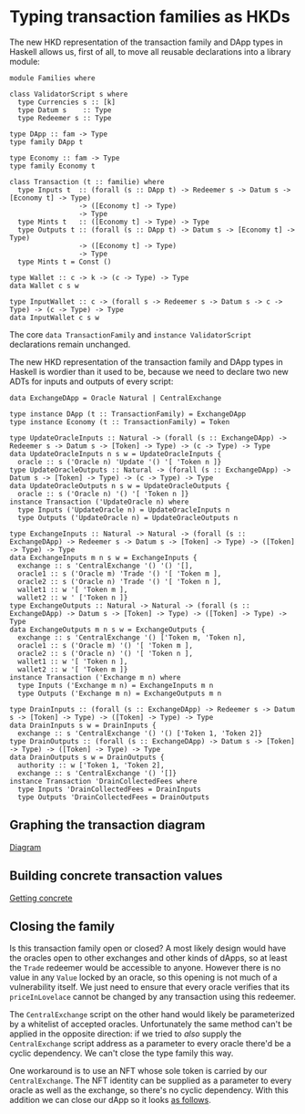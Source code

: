 # Typing transaction families as HKDs

<!--
~~~ {.haskell}
{-# LANGUAGE DataKinds, DuplicateRecordFields, GADTs, FlexibleInstances, OverloadedStrings,
             KindSignatures, StandaloneKindSignatures,
             MultiParamTypeClasses, NoStarIsType, NumericUnderscores,
             PolyKinds, RankNTypes, TypeApplications, TypeFamilies, TypeOperators,
             UndecidableInstances #-}

module HKD where

import Data.Functor.Const (Const (Const))
import Data.Kind (Type)
import Data.Map (Map)
import qualified Data.Map as Map
import Data.Proxy (Proxy (Proxy))
import Numeric.Natural (Natural)

import Families
~~~
-->

The new HKD representation of the transaction family and DApp types in Haskell allows us, first of all, to move all
reusable declarations into a library module:

~~~ {.haskell.ignore}
module Families where

class ValidatorScript s where
  type Currencies s :: [k]
  type Datum s    :: Type
  type Redeemer s :: Type

type DApp :: fam -> Type
type family DApp t

type Economy :: fam -> Type
type family Economy t

class Transaction (t :: familie) where
  type Inputs t  :: (forall (s :: DApp t) -> Redeemer s -> Datum s -> [Economy t] -> Type)
                 -> ([Economy t] -> Type)
                 -> Type
  type Mints t   :: ([Economy t] -> Type) -> Type
  type Outputs t :: (forall (s :: DApp t) -> Datum s -> [Economy t] -> Type)
                 -> ([Economy t] -> Type)
                 -> Type
  type Mints t = Const ()

type Wallet :: c -> k -> (c -> Type) -> Type
data Wallet c s w

type InputWallet :: c -> (forall s -> Redeemer s -> Datum s -> c -> Type) -> (c -> Type) -> Type
data InputWallet c s w
~~~

The core `data TransactionFamily` and `instance ValidatorScript` declarations remain unchanged.

<!--
~~~ {.haskell}
data TransactionFamily =
  UpdateOracle Natural
  | Exchange Natural Natural
  | DrainCollectedFees
data Token = Token Natural | ScriptAda

data OracleRedeemer (n :: Natural) = Trade | Update

instance ValidatorScript ('Oracle n) where
  type Currencies ('Oracle n) = '[ 'Token n ]
  type Datum ('Oracle n) = ()
  type Redeemer ('Oracle n) = OracleRedeemer n
instance ValidatorScript 'CentralExchange where
  type Currencies 'CentralExchange = '[ 'Ada ]
  type Datum 'CentralExchange = ()
  type Redeemer 'CentralExchange = ()
~~~
-->

The new HKD representation of the transaction family and DApp types in Haskell is wordier than it used to be, because
we need to declare two new ADTs for inputs and outputs of every script:

~~~ {.haskell}
data ExchangeDApp = Oracle Natural | CentralExchange

type instance DApp (t :: TransactionFamily) = ExchangeDApp
type instance Economy (t :: TransactionFamily) = Token

type UpdateOracleInputs :: Natural -> (forall (s :: ExchangeDApp) -> Redeemer s -> Datum s -> [Token] -> Type) -> (c -> Type) -> Type
data UpdateOracleInputs n s w = UpdateOracleInputs {
  oracle :: s ('Oracle n) 'Update '() '[ 'Token n ]}
type UpdateOracleOutputs :: Natural -> (forall (s :: ExchangeDApp) -> Datum s -> [Token] -> Type) -> (c -> Type) -> Type
data UpdateOracleOutputs n s w = UpdateOracleOutputs {
  oracle :: s ('Oracle n) '() '[ 'Token n ]}
instance Transaction ('UpdateOracle n) where
  type Inputs ('UpdateOracle n) = UpdateOracleInputs n
  type Outputs ('UpdateOracle n) = UpdateOracleOutputs n

type ExchangeInputs :: Natural -> Natural -> (forall (s :: ExchangeDApp) -> Redeemer s -> Datum s -> [Token] -> Type) -> ([Token] -> Type) -> Type
data ExchangeInputs m n s w = ExchangeInputs {
  exchange :: s 'CentralExchange '() '() '[],
  oracle1 :: s ('Oracle m) 'Trade '() '[ 'Token m ],
  oracle2 :: s ('Oracle n) 'Trade '() '[ 'Token n ],
  wallet1 :: w '[ 'Token m ],
  wallet2 :: w ' ['Token n ]}
type ExchangeOutputs :: Natural -> Natural -> (forall (s :: ExchangeDApp) -> Datum s -> [Token] -> Type) -> ([Token] -> Type) -> Type
data ExchangeOutputs m n s w = ExchangeOutputs {
  exchange :: s 'CentralExchange '() ['Token m, 'Token n],
  oracle1 :: s ('Oracle m) '() '[ 'Token m ],
  oracle2 :: s ('Oracle n) '() '[ 'Token n ],
  wallet1 :: w '[ 'Token n ],
  wallet2 :: w '[ 'Token m ]}
instance Transaction ('Exchange m n) where
  type Inputs ('Exchange m n) = ExchangeInputs m n
  type Outputs ('Exchange m n) = ExchangeOutputs m n

type DrainInputs :: (forall (s :: ExchangeDApp) -> Redeemer s -> Datum s -> [Token] -> Type) -> ([Token] -> Type) -> Type
data DrainInputs s w = DrainInputs {
  exchange :: s 'CentralExchange '() '() ['Token 1, 'Token 2]}
type DrainOutputs :: (forall (s :: ExchangeDApp) -> Datum s -> [Token] -> Type) -> ([Token] -> Type) -> Type
data DrainOutputs s w = DrainOutputs {
  authority :: w ['Token 1, 'Token 2],
  exchange :: s 'CentralExchange '() '[]}
instance Transaction 'DrainCollectedFees where
  type Inputs 'DrainCollectedFees = DrainInputs
  type Outputs 'DrainCollectedFees = DrainOutputs
~~~

## Graphing the transaction diagram

[Diagram](Diagram.md)

## Building concrete transaction values

[Getting concrete](Values.md)

## Closing the family

Is this transaction family open or closed? A most likely design would have the
oracles open to other exchanges and other kinds of dApps, so at least the
`Trade` redeemer would be accessible to anyone. However there is no value in any
`Value` locked by an oracle, so this opening is not much of a vulnerability
itself. We just need to ensure that every oracle verifies that its
`priceInLovelace` cannot be changed by any transaction using this redeemer.

The `CentralExchange` script on the other hand would likely be parameterized
by a whitelist of accepted oracles. Unfortunately the same method can't be
applied in the opposite direction: if we tried to *also* supply the
`CentralExchange` script address as a parameter to every oracle there'd be a
cyclic dependency. We can't close the type family this way.

One workaround is to use an NFT whose sole token is carried by our
`CentralExchange`. The NFT identity can be supplied as a parameter to every
oracle as well as the exchange, so there's no cyclic dependency. With this
addition we can close our dApp so it looks [as follows](NFT.md).
